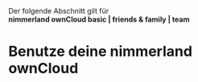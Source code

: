 <div class="alert alert-info">
Der folgende Abschnitt gilt für <br>
<strong>nimmerland ownCloud basic | friends & family | team</strong>
</div>

# Benutze deine nimmerland ownCloud